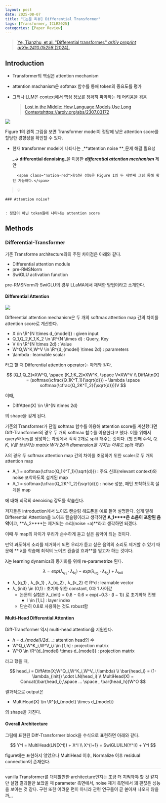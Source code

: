 ```yaml
---
layout: post
date: 2025-08-07
title: "[논문 리뷰] Differential Transformer"
tags: [Transformer, ICLR2025]
categories: [Paper Review]
---
```


> [Ye, Tianzhu, et al. "Differential transformer." ](https://arxiv.org/abs/2410.05258)[_arXiv preprint arXiv:2410.05258_](https://arxiv.org/abs/2410.05258)[ (2024).](https://arxiv.org/abs/2410.05258)



## Introduction

- Transformer의 핵심은 attention mechanism
- attention machanism은 softmax 함수를 통해 token의 중요도를 평가
- 그러나 LLM은 context에서 핵심 정보를 정확히 파악하는 데 어려움을 겪음

	> [Lost in the Middle: How Language Models Use Long Contextshttps://arxiv.org/abs/2307.03172](https://arxiv.org/abs/2307.03172)


![](https://prod-files-secure.s3.us-west-2.amazonaws.com/542b861c-36a8-4051-84e5-8804b6728dba/9083ea56-691a-4752-ae26-47f403431ac8/image.png?X-Amz-Algorithm=AWS4-HMAC-SHA256&X-Amz-Content-Sha256=UNSIGNED-PAYLOAD&X-Amz-Credential=ASIAZI2LB466YT75BLC3%2F20250830%2Fus-west-2%2Fs3%2Faws4_request&X-Amz-Date=20250830T050049Z&X-Amz-Expires=3600&X-Amz-Security-Token=IQoJb3JpZ2luX2VjEHUaCXVzLXdlc3QtMiJHMEUCIAMs4T5%2FWYS8eaGf6aUklKwsaJaqRqFoyzPTcIHHkf6VAiEAk1mkCkPgSAvst4jquhMqlc0iGQM4LVpAfreALM5Mm48qiAQIzv%2F%2F%2F%2F%2F%2F%2F%2F%2F%2FARAAGgw2Mzc0MjMxODM4MDUiDO4jodYukAZtnIJhAyrcA9Y%2Brl5gYq57ThtmaKR%2FqSSayMWiQppt1FYis%2FBAnbuoUc6qngOD8WpqHayCS3ejQNWhrhReQ8r2kVNyqwgfIwM7vtGIieFhxEviHV%2Bw5nFZPGqnF57GNEHfoOOlcWyPg0IMBboaOzEsomEbV7aUeKScDMXEvO8D1QxmpqiH7Nbk0SOZBZXbE8EbhoNMgxyxinDsfCoUrCwr33w2TOuLrxwHWGz3FZ%2FCYALDAOfJxyOhdGJZ5a%2F2T0tMvIHMINy9ACgYEruN2VRZxx2x4krxRko7mi%2B9Upv2XVY%2FDeXFG%2B1skHkno04xIEJomhH7t1MzX7KTlnn6K%2FZICerEuOvKEPolZMG1Y55REyplrhXEK6CRebJLIuezqTwjRertpcSYX4AOD7%2BPbtlSgM%2F%2BRi1LpgvRVIqtmEX7%2BHpxe0N8zjYii4VSrk%2FSIFHr9kcZPTo4ccOfMd%2FK36nGL3qW6bLweD%2FAOAJpqEK51FQ8dpWs1IemMFOuc0m8nN1%2FNog1Ngmd53w%2BaXh1YRPJb2o0YEEQKSEzAoyORv7Y5%2FNb6ufOQ6KSNIjYLoFB9g83p8iigW2y7KjQ1UAa%2F%2B2PZaGGbar%2BmYEeCg8PymK8YjCK%2FoFOYtOmB%2BriCI2lRRKtayesMImBysUGOqUBMU%2Bm5i%2F7ArPJ6xY7UmvRhdrGGxx0m2cZq7H2kzn3WFuVm2jyqHHA8H9GOrESNXnBkiAgV8XVzJUB0JvgR8CLkKhdzdyImzFeclxXNolsxelZi3paadGogRRiZ3SNbfctUL57AWUU0vuom0GQAVg1Lwy33I4UWdIFvXE5HFZPYjXxjBLjjKoDyCMP8O0qRwsTxtlDNDKH%2BCt5Z7Jd7crjDQkmDUkh&X-Amz-Signature=8ff8d3f347e0689293468a0d487c141c4651c75334e36336d66b21f86c1ee047&X-Amz-SignedHeaders=host&x-amz-checksum-mode=ENABLED&x-id=GetObject)


Figure 1의 왼쪽 그림을 보면 Transformer model이 정답에 낮은 attention score를 할당한 경향성을 확인할 수 있다.

- 현재 transformer model에 나타나는 _**attention noise **_문제 해결 필요성

	_**→ differential denoising**_을 이용한 _**differential attention mechanism**_ 제안


		<span class="notion-red">향상된 성능은 Figure 1의 두 세번째 그림 통해 확인 가능하다.</span>


> 💡 


	### Attention noise?


	: 정답이 아닌 token들에 나타나는 attention score



## Methods



### Differential-Transformer


기존 Transforme architecture와의 주된 차이점은 아래와 같다.

- Differential attention module
- pre-RMSNorm
- SwiGLU activation function

pre-RMSNorm과 SwiGLU의 경우 LLaMA에서 채택한 방법이라고 소개한다.



#### Differential Attention


![](https://prod-files-secure.s3.us-west-2.amazonaws.com/542b861c-36a8-4051-84e5-8804b6728dba/116d70b2-1963-4810-9167-f4c7d8a06e8f/image.png?X-Amz-Algorithm=AWS4-HMAC-SHA256&X-Amz-Content-Sha256=UNSIGNED-PAYLOAD&X-Amz-Credential=ASIAZI2LB466YT75BLC3%2F20250830%2Fus-west-2%2Fs3%2Faws4_request&X-Amz-Date=20250830T050049Z&X-Amz-Expires=3600&X-Amz-Security-Token=IQoJb3JpZ2luX2VjEHUaCXVzLXdlc3QtMiJHMEUCIAMs4T5%2FWYS8eaGf6aUklKwsaJaqRqFoyzPTcIHHkf6VAiEAk1mkCkPgSAvst4jquhMqlc0iGQM4LVpAfreALM5Mm48qiAQIzv%2F%2F%2F%2F%2F%2F%2F%2F%2F%2FARAAGgw2Mzc0MjMxODM4MDUiDO4jodYukAZtnIJhAyrcA9Y%2Brl5gYq57ThtmaKR%2FqSSayMWiQppt1FYis%2FBAnbuoUc6qngOD8WpqHayCS3ejQNWhrhReQ8r2kVNyqwgfIwM7vtGIieFhxEviHV%2Bw5nFZPGqnF57GNEHfoOOlcWyPg0IMBboaOzEsomEbV7aUeKScDMXEvO8D1QxmpqiH7Nbk0SOZBZXbE8EbhoNMgxyxinDsfCoUrCwr33w2TOuLrxwHWGz3FZ%2FCYALDAOfJxyOhdGJZ5a%2F2T0tMvIHMINy9ACgYEruN2VRZxx2x4krxRko7mi%2B9Upv2XVY%2FDeXFG%2B1skHkno04xIEJomhH7t1MzX7KTlnn6K%2FZICerEuOvKEPolZMG1Y55REyplrhXEK6CRebJLIuezqTwjRertpcSYX4AOD7%2BPbtlSgM%2F%2BRi1LpgvRVIqtmEX7%2BHpxe0N8zjYii4VSrk%2FSIFHr9kcZPTo4ccOfMd%2FK36nGL3qW6bLweD%2FAOAJpqEK51FQ8dpWs1IemMFOuc0m8nN1%2FNog1Ngmd53w%2BaXh1YRPJb2o0YEEQKSEzAoyORv7Y5%2FNb6ufOQ6KSNIjYLoFB9g83p8iigW2y7KjQ1UAa%2F%2B2PZaGGbar%2BmYEeCg8PymK8YjCK%2FoFOYtOmB%2BriCI2lRRKtayesMImBysUGOqUBMU%2Bm5i%2F7ArPJ6xY7UmvRhdrGGxx0m2cZq7H2kzn3WFuVm2jyqHHA8H9GOrESNXnBkiAgV8XVzJUB0JvgR8CLkKhdzdyImzFeclxXNolsxelZi3paadGogRRiZ3SNbfctUL57AWUU0vuom0GQAVg1Lwy33I4UWdIFvXE5HFZPYjXxjBLjjKoDyCMP8O0qRwsTxtlDNDKH%2BCt5Z7Jd7crjDQkmDUkh&X-Amz-Signature=a99e81ec8638ee7fd91a3e7ffd4c2bd737f721c751caf49d27e5f1717f44a694&X-Amz-SignedHeaders=host&x-amz-checksum-mode=ENABLED&x-id=GetObject)


Differential attention mechanism은 두 개의 softmax attention map 간의 차이를 attention score로 계산한다.

- X \in \R^{N \times d\_{model}} : given input
- Q\_1,Q\_2,K\_1,K\_2 \in \R^{N \times d} : Query, Key
- V \in \R^{N \times 2d} : Value
- W^Q,W^K,W^V \in \R^{d\_{model} \times 2d} : parameters
- \lambda : learnable scalar

라고 할 때 Differential attention operator는 아래와 같다.


$$
[Q_1;Q_2]=XW^Q, \space [K_1;K_2]=XW^K, \space V=XW^V \\
DiffAttn(X) = (softmax(\cfrac{Q_1K^T_1}{\sqrt{d}}) - \lambda \space softmax(\cfrac{Q_2K^T_2}{\sqrt{d}}))V
$$


이때,

- DiffAtten(X) \in \R^{N \times 2d}

의 shape을 갖게 된다.


기존의 Transformer가 단일 softmax 함수를 이용해 attention score를 계산했다면 Diff-Transformer의 경우 두 개의 softmax 함수를 이용한다고 했다. 이를 위해서 query와 key를 생성하는 과정에서 각각 2개로 split 해주는 것이다. <span class="notion-red">(첫 번째 수식, </span><span class="notion-red">_Q, K, V를 생성하는 matrix W가 2d의 dismension을 가지는 이유도 split 때문_</span><span class="notion-red">)</span>


 λ의 경우 두 softmax attention map 간의 차이를 조정하기 위한 scaler로 두 개의 attention map

- A\_1 = softmax(\cfrac{Q\_1K^T\_1}{\sqrt{d}}) : 주요 신호(relevant context)와 noise 포착하도록 설계된 map
- A\_1 = softmax(\cfrac{Q\_2K^T\_2}{\sqrt{d}}) : noise 성분, 패턴 포착하도록 설계된 map 

에 대해 최적의 denoising 강도를 학습한다.


저자들은 introduction에서 노이즈 캔슬링 헤드폰을 예로 들어 설명한다. 쉽게 말해 Differential Attention을 노이즈 캔슬링이라고 생각하면 **A\_1****은 소음이 포함된 음악**이고, **A\_2****는 제거되는 소리(noise +a)**라고 생각하면 되겠다. 


이때 두 map의 차이가 우리가 순수하게 듣고 싶은 음악이 되는 것이다. 


만약 과도하게 소리를 제거하게 되면 우리가 듣고 싶은 음악의 소리도 제거할 수 있기 때문에 ** λ를 학습해 최적의 노이즈 캔슬링 효과**를 얻고자 하는 것이다.


λ는 learning dynamics와 동기화를 위해 re-parametrize 된다.


$$
\lambda = exp(\lambda_{q_1} \cdot \lambda_{k_1}) - exp(\lambda_{q_2} \cdot \lambda_{k_2}) + \lambda_{init}
$$

- λ\_{q\_1} , λ\_{k\_1} , λ\_{q\_2} , λ\_{k\_2} ∈ R^d : learnable vector
- λ\_{init} \in (0,1) : 초기화 위한 constant, 0과 1 사이값
	- 논문의 실험은 λ\_{init} = 0.8 − 0.6 × exp(−0.3 · (l − 1)) 로 초기화해 진행
		- l \in [1,L] : layer index
	- 단순히 0.8로 사용하는 것도 robust함


#### **Multi-Head Differential Attention**


Diff-Transformer 역시 multi-head attention을 지원한다.

- _h = d\_{model}/2d__ _: attention head의 수
- W^Q\_i,W^K\_i,W^V\_i,i \in [1,h] : projection matrix
- W^O \in \R^{d\_{model} \times d\_{model}} : projection matrix

라고 했을 때,


$$
head_i = DiffAttn(X;W^Q_i,W^K_i,W^V_i,\lambda) \\
\bar{head_i} = (1-\lambda_{init}) \cdot LN(head_i) \\
MultiHead(X) = Concat(\bar{head_i},\space ... \space , \bar{head_h})W^O
$$


결과적으로 output은

- MultiHead(X) \in \R^{d\_{model} \times d\_{model}}

의 shape을 가진다.



#### Overall Architecture


그림에 표현된 Diff-Transformer block을 수식으로 표현하면 아래와 같다.


$$
Y^l = MultiHead(LN(X^l)) + X^l \\
X^{l+1} = SwiGLU(LN(Y^l)) + Y^l
$$


figure에는 표현하지 않았으나 MultiHead 이후, Normalize 이후 residual connection이 존재한다.


---


vanilla Transformer를 대체할만한 architecture인지는 조금 더 지켜봐야 할 것 같지만 실험 결과들만 보았을 때 parameter 측면에서, noise 제거 측면에서 꽤 괜찮은 성능을 보이는 것 같다. 구현 또한 어려운 편이 아니라 관련 연구들이 곧 쏟아져 나오지 않을까,,,

